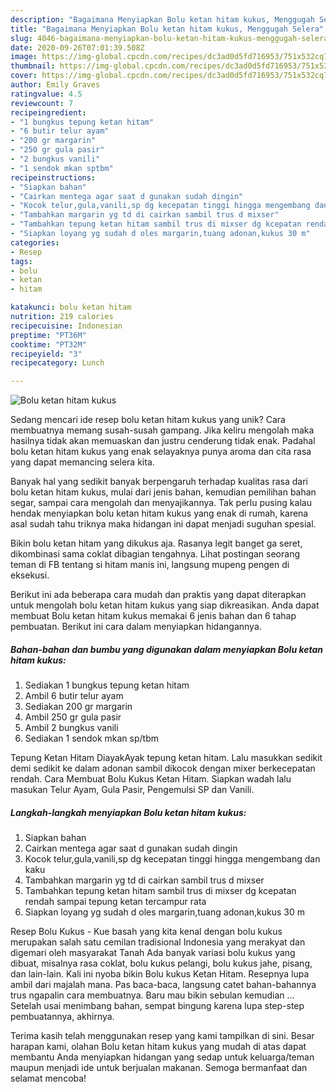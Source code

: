 ```yaml
---
description: "Bagaimana Menyiapkan Bolu ketan hitam kukus, Menggugah Selera"
title: "Bagaimana Menyiapkan Bolu ketan hitam kukus, Menggugah Selera"
slug: 4046-bagaimana-menyiapkan-bolu-ketan-hitam-kukus-menggugah-selera
date: 2020-09-26T07:01:39.508Z
image: https://img-global.cpcdn.com/recipes/dc3ad0d5fd716953/751x532cq70/bolu-ketan-hitam-kukus-foto-resep-utama.jpg
thumbnail: https://img-global.cpcdn.com/recipes/dc3ad0d5fd716953/751x532cq70/bolu-ketan-hitam-kukus-foto-resep-utama.jpg
cover: https://img-global.cpcdn.com/recipes/dc3ad0d5fd716953/751x532cq70/bolu-ketan-hitam-kukus-foto-resep-utama.jpg
author: Emily Graves
ratingvalue: 4.5
reviewcount: 7
recipeingredient:
- "1 bungkus tepung ketan hitam"
- "6 butir telur ayam"
- "200 gr margarin"
- "250 gr gula pasir"
- "2 bungkus vanili"
- "1 sendok mkan sptbm"
recipeinstructions:
- "Siapkan bahan"
- "Cairkan mentega agar saat d gunakan sudah dingin"
- "Kocok telur,gula,vanili,sp dg kecepatan tinggi hingga mengembang dan kaku"
- "Tambahkan margarin yg td di cairkan sambil trus d mixser"
- "Tambahkan tepung ketan hitam sambil trus di mixser dg kcepatan rendah sampai tepung ketan tercampur rata"
- "Siapkan loyang yg sudah d oles margarin,tuang adonan,kukus 30 m"
categories:
- Resep
tags:
- bolu
- ketan
- hitam

katakunci: bolu ketan hitam 
nutrition: 219 calories
recipecuisine: Indonesian
preptime: "PT36M"
cooktime: "PT32M"
recipeyield: "3"
recipecategory: Lunch

---
```



![Bolu ketan hitam kukus](https://img-global.cpcdn.com/recipes/dc3ad0d5fd716953/751x532cq70/bolu-ketan-hitam-kukus-foto-resep-utama.jpg)

Sedang mencari ide resep bolu ketan hitam kukus yang unik? Cara membuatnya memang susah-susah gampang. Jika keliru mengolah maka hasilnya tidak akan memuaskan dan justru cenderung tidak enak. Padahal bolu ketan hitam kukus yang enak selayaknya punya aroma dan cita rasa yang dapat memancing selera kita.

Banyak hal yang sedikit banyak berpengaruh terhadap kualitas rasa dari bolu ketan hitam kukus, mulai dari jenis bahan, kemudian pemilihan bahan segar, sampai cara mengolah dan menyajikannya. Tak perlu pusing kalau hendak menyiapkan bolu ketan hitam kukus yang enak di rumah, karena asal sudah tahu triknya maka hidangan ini dapat menjadi suguhan spesial.

Bikin bolu ketan hitam yang dikukus aja. Rasanya legit banget ga seret, dikombinasi sama coklat dibagian tengahnya. Lihat postingan seorang teman di FB tentang si hitam manis ini, langsung mupeng pengen di eksekusi.


Berikut ini ada beberapa cara mudah dan praktis yang dapat diterapkan untuk mengolah bolu ketan hitam kukus yang siap dikreasikan. Anda dapat membuat Bolu ketan hitam kukus memakai 6 jenis bahan dan 6 tahap pembuatan. Berikut ini cara dalam menyiapkan hidangannya.

<!--inarticleads1-->

##### Bahan-bahan dan bumbu yang digunakan dalam menyiapkan Bolu ketan hitam kukus:

1. Sediakan 1 bungkus tepung ketan hitam
1. Ambil 6 butir telur ayam
1. Sediakan 200 gr margarin
1. Ambil 250 gr gula pasir
1. Ambil 2 bungkus vanili
1. Sediakan 1 sendok mkan sp/tbm


Tepung Ketan Hitam DiayakAyak tepung ketan hitam. Lalu masukkan sedikit demi sedikit ke dalam adonan sambil dikocok dengan mixer berkecepatan rendah. Cara Membuat Bolu Kukus Ketan Hitam. Siapkan wadah lalu masukan Telur Ayam, Gula Pasir, Pengemulsi SP dan Vanili. 

<!--inarticleads2-->

##### Langkah-langkah menyiapkan Bolu ketan hitam kukus:

1. Siapkan bahan
1. Cairkan mentega agar saat d gunakan sudah dingin
1. Kocok telur,gula,vanili,sp dg kecepatan tinggi hingga mengembang dan kaku
1. Tambahkan margarin yg td di cairkan sambil trus d mixser
1. Tambahkan tepung ketan hitam sambil trus di mixser dg kcepatan rendah sampai tepung ketan tercampur rata
1. Siapkan loyang yg sudah d oles margarin,tuang adonan,kukus 30 m


Resep Bolu Kukus - Kue basah yang kita kenal dengan bolu kukus merupakan salah satu cemilan tradisional Indonesia yang merakyat dan digemari oleh masyarakat Tanah Ada banyak variasi bolu kukus yang dibuat, misalnya rasa coklat, bolu kukus pelangi, bolu kukus jahe, pisang, dan lain-lain. Kali ini nyoba bikin Bolu kukus Ketan Hitam. Resepnya lupa ambil dari majalah mana. Pas baca-baca, langsung catet bahan-bahannya trus ngapalin cara membuatnya. Baru mau bikin sebulan kemudian … Setelah usai menimbang bahan, sempat bingung karena lupa step-step pembuatannya, akhirnya. 

Terima kasih telah menggunakan resep yang kami tampilkan di sini. Besar harapan kami, olahan Bolu ketan hitam kukus yang mudah di atas dapat membantu Anda menyiapkan hidangan yang sedap untuk keluarga/teman maupun menjadi ide untuk berjualan makanan. Semoga bermanfaat dan selamat mencoba!
